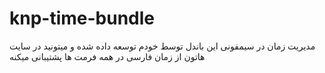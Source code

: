 # knp-time-bundle
مدیریت زمان در سیمفونی  این باندل توسط خودم توسعه داده شده و میتونید در سایت هاتون از زمان فارسی در همه فرمت ها پشتیبانی میکنه 
